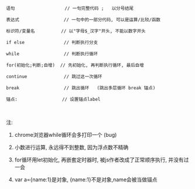 ```
语句                   // 一句完整代码 ;   以分号结尾

表达式                 // 一句中的一部分代码, 可以是运算/比较/函数

标识符/变量名          // 以"字母$_汉字"开头, 不能以数字开头

if else               // 判断执行分支

while                 // 判断执行循环

for(初始化;判断;自增)  // 先初始化, 再判断执行循环, 最后自增

continue              // 跳过这一次循环

break                 // 跳出循环   (跳出多层循环 break 锚点)

锚点:                 // 设置锚点label
```

<br>

注: 

1. chrome浏览器while循环会多打印一个 (bug)

2. 小数进行运算, 永远得不到整数,  因为浮点数不精确
3. for循环用let初始化, 再嵌套定时器时, 被js作者改成了正常顺序执行, 并没有过一会

4. var a={name:1}是对象,   {name:1}不是对象,name会被当做锚点
